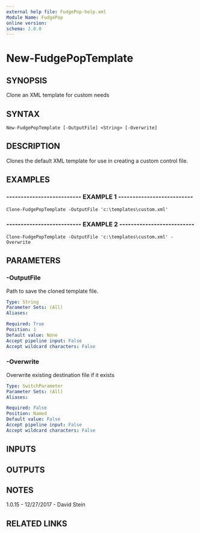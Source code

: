 ```yaml
---
external help file: FudgePop-help.xml
Module Name: FudgePop
online version: 
schema: 2.0.0
---
```


# New-FudgePopTemplate

## SYNOPSIS
Clone an XML template for custom needs

## SYNTAX

```
New-FudgePopTemplate [-OutputFile] <String> [-Overwrite]
```

## DESCRIPTION
Clones the default XML template for use in creating a custom control file.

## EXAMPLES

### -------------------------- EXAMPLE 1 --------------------------
```
Clone-FudgePopTemplate -OutputFile 'c:\templates\custom.xml'
```

### -------------------------- EXAMPLE 2 --------------------------
```
Clone-FudgePopTemplate -OutputFile 'c:\templates\custom.xml' -Overwrite
```

## PARAMETERS

### -OutputFile
Path to save the cloned template file.

```yaml
Type: String
Parameter Sets: (All)
Aliases: 

Required: True
Position: 1
Default value: None
Accept pipeline input: False
Accept wildcard characters: False
```

### -Overwrite
Overwrite existing destination file if it exists

```yaml
Type: SwitchParameter
Parameter Sets: (All)
Aliases: 

Required: False
Position: Named
Default value: False
Accept pipeline input: False
Accept wildcard characters: False
```

## INPUTS

## OUTPUTS

## NOTES
1.0.15 - 12/27/2017 - David Stein

## RELATED LINKS

